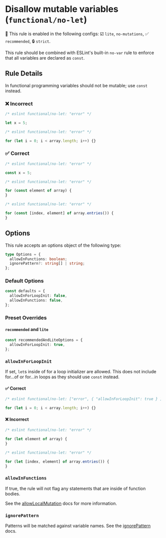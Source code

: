 # Disallow mutable variables (`functional/no-let`)

💼 This rule is enabled in the following configs: ☑️ `lite`, `no-mutations`, ✅ `recommended`, 🔒 `strict`.

<!-- end auto-generated rule header -->

This rule should be combined with ESLint's built-in `no-var` rule to enforce that all variables are declared as `const`.

## Rule Details

In functional programming variables should not be mutable; use `const` instead.

### ❌ Incorrect

<!-- eslint-skip -->

```js
/* eslint functional/no-let: "error" */

let x = 5;
```

<!-- eslint-skip -->

```js
/* eslint functional/no-let: "error" */

for (let i = 0; i < array.length; i++) {}
```

### ✅ Correct

```js
/* eslint functional/no-let: "error" */

const x = 5;
```

```js
/* eslint functional/no-let: "error" */

for (const element of array) {
}
```

```js
/* eslint functional/no-let: "error" */

for (const [index, element] of array.entries()) {
}
```

## Options

This rule accepts an options object of the following type:

```ts
type Options = {
  allowInFunctions: boolean;
  ignorePattern?: string[] | string;
};
```

### Default Options

```ts
const defaults = {
  allowInForLoopInit: false,
  allowInFunctions: false,
};
```

### Preset Overrides

#### `recommended` and `lite`

```ts
const recommendedAndLiteOptions = {
  allowInForLoopInit: true,
};
```

### `allowInForLoopInit`

If set, `let`s inside of for a loop initializer are allowed. This does not include for...of or for...in loops as they should use `const` instead.

#### ✅ Correct

<!-- eslint-disable @typescript-eslint/prefer-for-of -->

```js
/* eslint functional/no-let: ["error", { "allowInForLoopInit": true } ] */

for (let i = 0; i < array.length; i++) {}
```

#### ❌ Incorrect

<!-- eslint-skip -->

```js
/* eslint functional/no-let: "error" */

for (let element of array) {
}
```

<!-- eslint-skip -->

```js
/* eslint functional/no-let: "error" */

for (let [index, element] of array.entries()) {
}
```

### `allowInFunctions`

If true, the rule will not flag any statements that are inside of function bodies.

See the [allowLocalMutation](./options/allow-local-mutation.md) docs for more information.

### `ignorePattern`

Patterns will be matched against variable names.
See the [ignorePattern](./options/ignore-pattern.md) docs.

